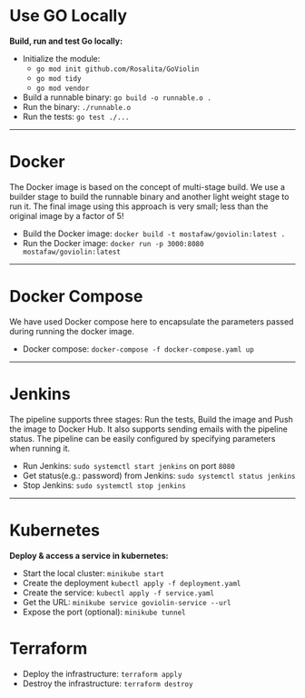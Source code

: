 # Use GO Locally 
**Build, run and test Go locally:**
- Initialize the module: 
  - `go mod init github.com/Rosalita/GoViolin`
  - `go mod tidy`
  - `go mod vendor`
- Build a runnable binary: `go build -o runnable.o .`
- Run the binary: `./runnable.o`
- Run the tests: `go test ./...`
--- 
# Docker
The Docker image is based on the concept of multi-stage build. We use a builder stage to build the runnable binary and another light weight stage to run it. The final image using this approach is very small; less than the original image by a factor of 5!
- Build the Docker image: `docker build -t mostafaw/goviolin:latest .`
- Run the Docker image: `docker run -p 3000:8080 mostafaw/goviolin:latest`
---
# Docker Compose
We have used Docker compose here to encapsulate the parameters passed during running the docker image. 
- Docker compose: `docker-compose -f docker-compose.yaml up`
---
# Jenkins
The pipeline supports three stages: Run the tests, Build the image and Push the image to Docker Hub. It also supports sending emails with the pipeline status. The pipeline can be easily configured by specifying parameters when running it. 
- Run Jenkins: `sudo systemctl start jenkins` on port `8080`
- Get status(e.g.: password) from Jenkins: `sudo systemctl status jenkins` 
- Stop Jenkins: `sudo systemctl stop jenkins` 
---
# Kubernetes

**Deploy & access a service in kubernetes:**

- Start the local cluster: `minikube start`
- Create the deployment  `kubectl apply -f deployment.yaml `
- Create the service: `kubectl apply -f service.yaml`
- Get the URL: `minikube service goviolin-service --url`
- Expose the port (optional): `minikube tunnel`

# Terraform
- Deploy the infrastructure: `terraform apply`
- Destroy the infrastructure: `terraform destroy`
